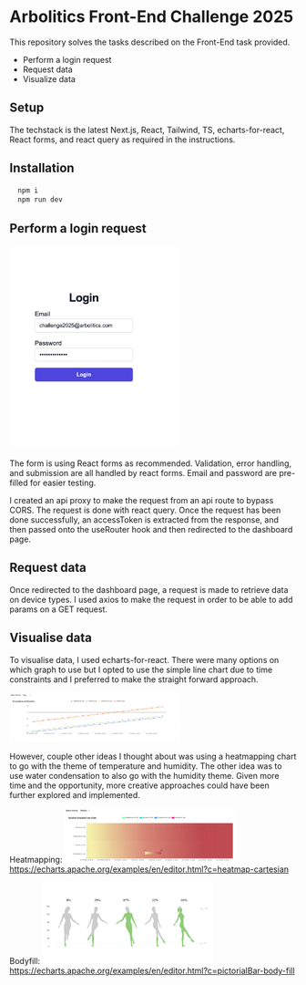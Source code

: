 # Arbolitics Front-End Challenge 2025

This repository solves the tasks described on the Front-End task provided.

- Perform a login request
- Request data
- Visualize data

## Setup

The techstack is the latest Next.js, React, Tailwind, TS, echarts-for-react, React forms, and react query as required in the instructions.

## Installation

```bash
  npm i
  npm run dev
```

## Perform a login request

<img src="./public/login.png" alt="login" width="300" />

The form is using React forms as recommended. Validation, error handling, and submission are all handled by react forms. Email and password are pre-filled for easier testing.

I created an api proxy to make the request from an api route to bypass CORS. The request is done with react query. Once the request has been done successfully, an accessToken is extracted from the response, and then passed onto the useRouter hook and then redirected to the dashboard page.

## Request data

Once redirected to the dashboard page, a request is made to retrieve data on device types. I used axios to make the request in order to be able to add params on a GET request.

## Visualise data

To visualise data, I used echarts-for-react. There were many options on which graph to use but I opted to use the simple line chart due to time constraints and I preferred to make the straight forward approach.

<img src="./public/chart.png" alt="chart" width="300" />

However, couple other ideas I thought about was using a heatmapping chart to go with the theme of temperature and humidity. The other idea was to use water condensation to also go with the humidity theme. Given more time and the opportunity, more creative approaches could have been further explored and implemented.

Heatmapping:
<img src="./public/heatmap.png" alt="heatmap" width="300" />
https://echarts.apache.org/examples/en/editor.html?c=heatmap-cartesian

Bodyfill:
<img src="./public/bodyfill.png" alt="bodyfill" width="300" />
https://echarts.apache.org/examples/en/editor.html?c=pictorialBar-body-fill
